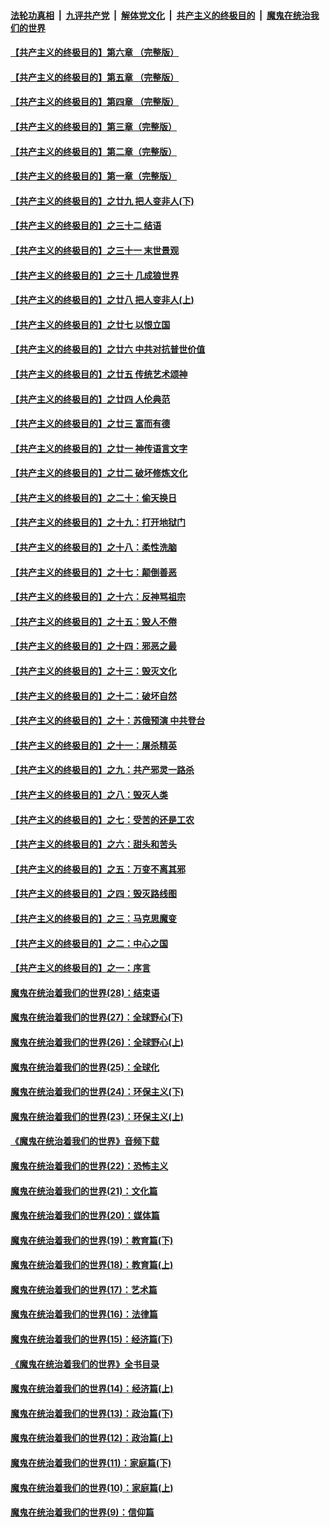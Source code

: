 

####  [法轮功真相](../../../../basic/blob/master/README.md?t=04120201) &nbsp;|&nbsp; [九评共产党](../../../../9ping.md/blob/master/README.md?t=04120201) &nbsp;|&nbsp; [解体党文化](../../../../jtdwh.md/blob/master/README.md?t=04120201)  &nbsp;|&nbsp; [共产主义的终极目的](../../../../gczydzjmd.md/blob/master/README.md?t=04120201) &nbsp;|&nbsp; [魔鬼在统治我们的世界](../../../../mgztzwmdsj.md/blob/master/README.md?t=04120201) 

#### [【共产主义的终极目的】第六章 （完整版）](../pages/nsc422/n11428913.md?t=04120201) 

#### [【共产主义的终极目的】第五章 （完整版）](../pages/nsc422/n11428912.md?t=04120201) 

#### [【共产主义的终极目的】第四章 （完整版）](../pages/nsc422/n11428907.md?t=04120201) 

#### [【共产主义的终极目的】第三章（完整版）](../pages/nsc422/n11428848.md?t=04120201) 

#### [【共产主义的终极目的】第二章（完整版）](../pages/nsc422/n11428831.md?t=04120201) 

#### [【共产主义的终极目的】第一章（完整版）](../pages/nsc422/n11417651.md?t=04120201) 

#### [【共产主义的终极目的】之廿九 把人变非人(下)](../pages/nsc422/n11344140.md?t=04120201) 

#### [【共产主义的终极目的】之三十二 结语](../pages/nsc422/n11360535.md?t=04120201) 

#### [【共产主义的终极目的】之三十一 末世景观](../pages/nsc422/n11351129.md?t=04120201) 

#### [【共产主义的终极目的】之三十 几成狼世界](../pages/nsc422/n11348280.md?t=04120201) 

#### [【共产主义的终极目的】之廿八 把人变非人(上)](../pages/nsc422/n11340492.md?t=04120201) 

#### [【共产主义的终极目的】之廿七 以恨立国](../pages/nsc422/n11336944.md?t=04120201) 

#### [【共产主义的终极目的】之廿六 中共对抗普世价值](../pages/nsc422/n11324785.md?t=04120201) 

#### [【共产主义的终极目的】之廿五 传统艺术颂神](../pages/nsc422/n11296396.md?t=04120201) 

#### [【共产主义的终极目的】之廿四 人伦典范](../pages/nsc422/n11296397.md?t=04120201) 

#### [【共产主义的终极目的】之廿三 富而有德](../pages/nsc422/n11283598.md?t=04120201) 

#### [【共产主义的终极目的】之廿一 神传语言文字](../pages/nsc422/n11263265.md?t=04120201) 

#### [【共产主义的终极目的】之廿二 破坏修炼文化](../pages/nsc422/n11245728.md?t=04120201) 

#### [【共产主义的终极目的】之二十：偷天换日](../pages/nsc422/n11238846.md?t=04120201) 

#### [【共产主义的终极目的】之十九：打开地狱门](../pages/nsc422/n11206376.md?t=04120201) 

#### [【共产主义的终极目的】之十八：柔性洗脑](../pages/nsc422/n11199994.md?t=04120201) 

#### [【共产主义的终极目的】之十七：颠倒善恶](../pages/nsc422/n11179782.md?t=04120201) 

#### [【共产主义的终极目的】之十六：反神骂祖宗](../pages/nsc422/n11166798.md?t=04120201) 

#### [【共产主义的终极目的】之十五：毁人不倦](../pages/nsc422/n11166792.md?t=04120201) 

#### [【共产主义的终极目的】之十四：邪恶之最](../pages/nsc422/n11150249.md?t=04120201) 

#### [【共产主义的终极目的】之十三：毁灭文化](../pages/nsc422/n11135227.md?t=04120201) 

#### [【共产主义的终极目的】之十二：破坏自然](../pages/nsc422/n11135214.md?t=04120201) 

#### [【共产主义的终极目的】之十：苏俄预演 中共登台](../pages/nsc422/n11118424.md?t=04120201) 

#### [【共产主义的终极目的】之十一：屠杀精英](../pages/nsc422/n11118442.md?t=04120201) 

#### [【共产主义的终极目的】之九：共产邪灵一路杀](../pages/nsc422/n11114139.md?t=04120201) 

#### [【共产主义的终极目的】之八：毁灭人类](../pages/nsc422/n11108503.md?t=04120201) 

#### [【共产主义的终极目的】之七：受苦的还是工农](../pages/nsc422/n11101809.md?t=04120201) 

#### [【共产主义的终极目的】之六：甜头和苦头](../pages/nsc422/n11096971.md?t=04120201) 

#### [【共产主义的终极目的】之五：万变不离其邪](../pages/nsc422/n11091285.md?t=04120201) 

#### [【共产主义的终极目的】之四：毁灭路线图](../pages/nsc422/n11086284.md?t=04120201) 

#### [【共产主义的终极目的】之三：马克思魔变](../pages/nsc422/n11061941.md?t=04120201) 

#### [【共产主义的终极目的】之二：中心之国](../pages/nsc422/n11047728.md?t=04120201) 

#### [【共产主义的终极目的】之一：序言](../pages/nsc422/n11086077.md?t=04120201) 

#### [魔鬼在统治着我们的世界(28)：结束语](../pages/nsc422/n10936246.md?t=04120201) 

#### [魔鬼在统治着我们的世界(27)：全球野心(下)](../pages/nsc422/n10928319.md?t=04120201) 

#### [魔鬼在统治着我们的世界(26)：全球野心(上)](../pages/nsc422/n10900318.md?t=04120201) 

#### [魔鬼在统治着我们的世界(25)：全球化](../pages/nsc422/n10788205.md?t=04120201) 

#### [魔鬼在统治着我们的世界(24)：环保主义(下)](../pages/nsc422/n10695307.md?t=04120201) 

#### [魔鬼在统治着我们的世界(23)：环保主义(上)](../pages/nsc422/n10688613.md?t=04120201) 

#### [《魔鬼在统治着我们的世界》音频下载](../pages/nsc422/n10635553.md?t=04120201) 

#### [魔鬼在统治着我们的世界(22)：恐怖主义](../pages/nsc422/n10614727.md?t=04120201) 

#### [魔鬼在统治着我们的世界(21)：文化篇](../pages/nsc422/n10597706.md?t=04120201) 

#### [魔鬼在统治着我们的世界(20)：媒体篇](../pages/nsc422/n10586579.md?t=04120201) 

#### [魔鬼在统治着我们的世界(19)：教育篇(下)](../pages/nsc422/n10564808.md?t=04120201) 

#### [魔鬼在统治着我们的世界(18)：教育篇(上)](../pages/nsc422/n10526970.md?t=04120201) 

#### [魔鬼在统治着我们的世界(17)：艺术篇](../pages/nsc422/n10499093.md?t=04120201) 

#### [魔鬼在统治着我们的世界(16)：法律篇](../pages/nsc422/n10485969.md?t=04120201) 

#### [魔鬼在统治着我们的世界(15)：经济篇(下)](../pages/nsc422/n10469975.md?t=04120201) 

#### [《魔鬼在统治着我们的世界》全书目录](../pages/nsc422/n10464261.md?t=04120201) 

#### [魔鬼在统治着我们的世界(14)：经济篇(上)](../pages/nsc422/n10457370.md?t=04120201) 

#### [魔鬼在统治着我们的世界(13)：政治篇(下)](../pages/nsc422/n10448270.md?t=04120201) 

#### [魔鬼在统治着我们的世界(12)：政治篇(上)](../pages/nsc422/n10444576.md?t=04120201) 

#### [魔鬼在统治着我们的世界(11)：家庭篇(下)](../pages/nsc422/n10440961.md?t=04120201) 

#### [魔鬼在统治着我们的世界(10)：家庭篇(上)](../pages/nsc422/n10435448.md?t=04120201) 

#### [魔鬼在统治着我们的世界(9)：信仰篇](../pages/nsc422/n10432159.md?t=04120201) 


